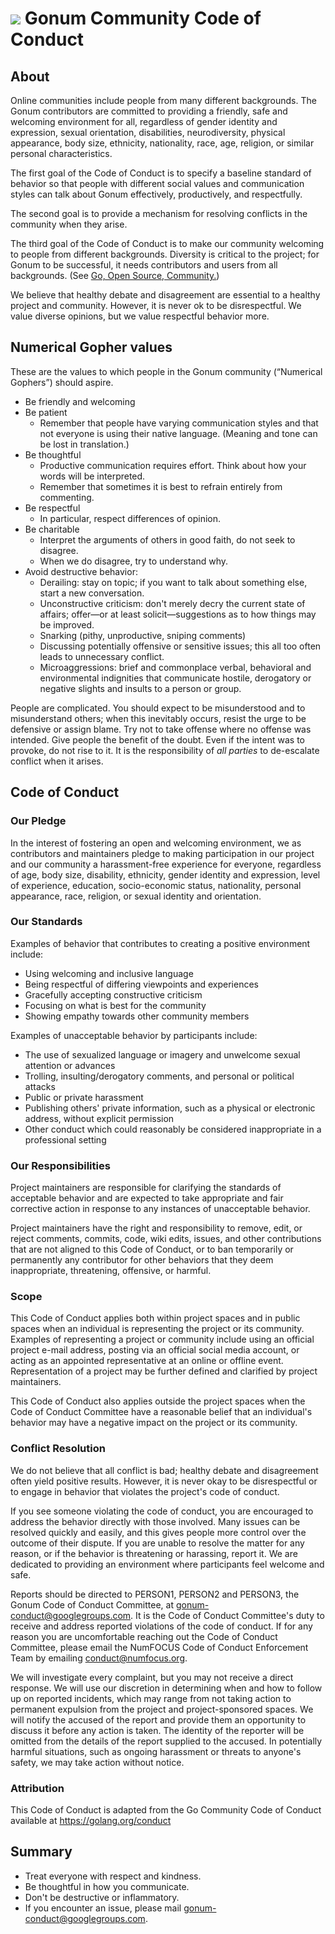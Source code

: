 # [<img src="https://avatars1.githubusercontent.com/u/3771091?v=3&s=30">](https://github.com/gonum) Gonum Community Code of Conduct

## About

Online communities include people from many different backgrounds. The Gonum contributors are committed to providing a friendly, safe and welcoming environment for all, regardless of gender identity and expression, sexual orientation, disabilities, neurodiversity, physical appearance, body size, ethnicity, nationality, race, age, religion, or similar personal characteristics.

The first goal of the Code of Conduct is to specify a baseline standard of behavior so that people with different social values and communication styles can talk about Gonum effectively, productively, and respectfully.

The second goal is to provide a mechanism for resolving conflicts in the community when they arise.

The third goal of the Code of Conduct is to make our community welcoming to people from different backgrounds. Diversity is critical to the project; for Gonum to be successful, it needs contributors and users from all backgrounds. (See [Go, Open Source, Community.](https://blog.golang.org/open-source))

We believe that healthy debate and disagreement are essential to a healthy project and community. However, it is never ok to be disrespectful. We value diverse opinions, but we value respectful behavior more.

## Numerical Gopher values

These are the values to which people in the Gonum community (“Numerical Gophers”) should aspire.

- Be friendly and welcoming
- Be patient
	- Remember that people have varying communication styles and that not everyone is using their native language. (Meaning and tone can be lost in translation.) 
- Be thoughtful
	- Productive communication requires effort. Think about how your words will be interpreted.
	- Remember that sometimes it is best to refrain entirely from commenting. 
- Be respectful
	- In particular, respect differences of opinion. 
- Be charitable
	- Interpret the arguments of others in good faith, do not seek to disagree.
	- When we do disagree, try to understand why. 
- Avoid destructive behavior:
	- Derailing: stay on topic; if you want to talk about something else, start a new conversation.
	- Unconstructive criticism: don't merely decry the current state of affairs; offer—or at least solicit—suggestions as to how things may be improved.
	- Snarking (pithy, unproductive, sniping comments)
	- Discussing potentially offensive or sensitive issues; this all too often leads to unnecessary conflict.
	- Microaggressions: brief and commonplace verbal, behavioral and environmental indignities that communicate hostile, derogatory or negative slights and insults to a person or group. 

People are complicated. You should expect to be misunderstood and to misunderstand others; when this inevitably occurs, resist the urge to be defensive or assign blame. Try not to take offense where no offense was intended. Give people the benefit of the doubt. Even if the intent was to provoke, do not rise to it. It is the responsibility of *all parties* to de-escalate conflict when it arises.

## Code of Conduct

### Our Pledge

In the interest of fostering an open and welcoming environment, we as contributors and maintainers pledge to making participation in our project and our community a harassment-free experience for everyone, regardless of age, body size, disability, ethnicity, gender identity and expression, level of experience, education, socio-economic status, nationality, personal appearance, race, religion, or sexual identity and orientation.

### Our Standards

Examples of behavior that contributes to creating a positive environment include:

- Using welcoming and inclusive language
- Being respectful of differing viewpoints and experiences
- Gracefully accepting constructive criticism
- Focusing on what is best for the community
- Showing empathy towards other community members

Examples of unacceptable behavior by participants include:

- The use of sexualized language or imagery and unwelcome sexual attention or advances
- Trolling, insulting/derogatory comments, and personal or political attacks
- Public or private harassment
- Publishing others' private information, such as a physical or electronic address, without explicit permission
- Other conduct which could reasonably be considered inappropriate in a professional setting

### Our Responsibilities

Project maintainers are responsible for clarifying the standards of acceptable behavior and are expected to take appropriate and fair corrective action in response to any instances of unacceptable behavior.

Project maintainers have the right and responsibility to remove, edit, or reject comments, commits, code, wiki edits, issues, and other contributions that are not aligned to this Code of Conduct, or to ban temporarily or permanently any contributor for other behaviors that they deem inappropriate, threatening, offensive, or harmful.

### Scope

This Code of Conduct applies both within project spaces and in public spaces when an individual is representing the project or its community. Examples of representing a project or community include using an official project e-mail address, posting via an official social media account, or acting as an appointed representative at an online or offline event. Representation of a project may be further defined and clarified by project maintainers.

This Code of Conduct also applies outside the project spaces when the Code of Conduct Committee have a reasonable belief that an individual's behavior may have a negative impact on the project or its community.

### Conflict Resolution

We do not believe that all conflict is bad; healthy debate and disagreement often yield positive results. However, it is never okay to be disrespectful or to engage in behavior that violates the project's code of conduct.

If you see someone violating the code of conduct, you are encouraged to address the behavior directly with those involved. Many issues can be resolved quickly and easily, and this gives people more control over the outcome of their dispute. If you are unable to resolve the matter for any reason, or if the behavior is threatening or harassing, report it. We are dedicated to providing an environment where participants feel welcome and safe.

Reports should be directed to PERSON1, PERSON2 and PERSON3, the Gonum Code of Conduct Committee, at gonum-conduct@googlegroups.com. It is the Code of Conduct Committee's duty to receive and address reported violations of the code of conduct. If for any reason you are uncomfortable reaching out the Code of Conduct Committee, please email the NumFOCUS Code of Conduct Enforcement Team by emailing conduct@numfocus.org.

We will investigate every complaint, but you may not receive a direct response. We will use our discretion in determining when and how to follow up on reported incidents, which may range from not taking action to permanent expulsion from the project and project-sponsored spaces. We will notify the accused of the report and provide them an opportunity to discuss it before any action is taken. The identity of the reporter will be omitted from the details of the report supplied to the accused. In potentially harmful situations, such as ongoing harassment or threats to anyone's safety, we may take action without notice.

### Attribution

This Code of Conduct is adapted from the Go Community Code of Conduct available at https://golang.org/conduct

## Summary

- Treat everyone with respect and kindness.
- Be thoughtful in how you communicate.
- Don't be destructive or inflammatory.
- If you encounter an issue, please mail gonum-conduct@googlegroups.com.